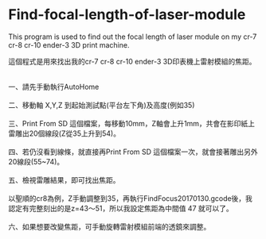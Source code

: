 # Find-focal-length-of-laser-module
This program is used to find out the focal length of laser module on my cr-7 cr-8 cr-10 ender-3 3D print machine.

這個程式是用來找出我的cr-7 cr-8 cr-10 ender-3 3D印表機上雷射模組的焦距。

<BR>一、請先手動執行AutoHome</BR>
<BR>二、移動軸 X,Y,Z 到起始測試點(平台左下角)及高度(例如35) </BR>
<BR>三、Print From SD 這個檔案，每移動10mm，Z軸會上升1mm，共會在影印紙上雷雕出20個線段(Z從35上升到54)。 </BR>
<BR>四、若仍沒看到線條，就直接再Print From SD 這個檔案一次，就會接著雕出另外20線段(55~74)。 </BR>
<BR>五、檢視雷雕結果，即可找出焦距。 </BR>
<BR>    以聖順的cr8為例，Z手動調整到35，再執行FindFocus20170130.gcode後，我認定有完整刻出的是z=43～51，所以我設定焦距為中間值 47 就可以了。 </BR>
<BR>六、如果想要改變焦距，可手動旋轉雷射模組前端的透鏡來調整。</BR>
